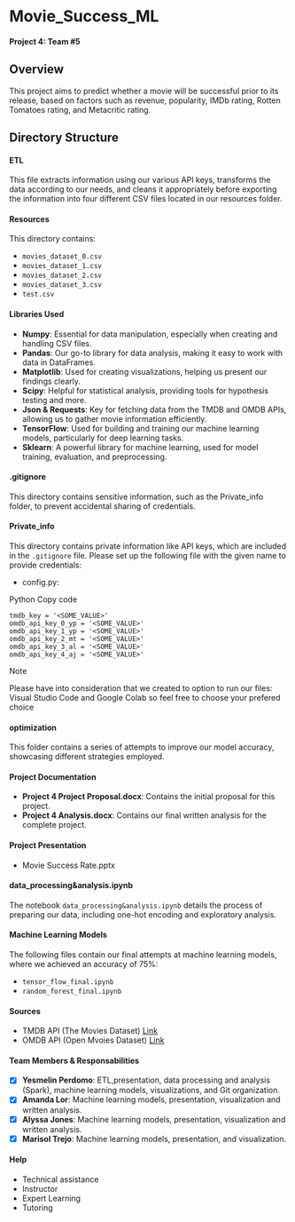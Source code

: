 # Movie_Success_ML
#### Project 4: Team #5

## Overview
This project aims to predict whether a movie will be successful prior to its release, based on factors such as revenue, popularity, IMDb rating, Rotten Tomatoes rating, and Metacritic rating.

## Directory Structure
#### ETL
This file extracts information using our various API keys, transforms the data according to our needs, and cleans it appropriately before exporting the information into four different CSV files located in our resources folder.

#### Resources
This directory contains:
- `movies_dataset_0.csv`
- `movies_dataset_1.csv`
- `movies_dataset_2.csv`
- `movies_dataset_3.csv`
- `test.csv`

#### Libraries Used
- **Numpy**: Essential for data manipulation, especially when creating and handling CSV files.
- **Pandas**: Our go-to library for data analysis, making it easy to work with data in DataFrames.
- **Matplotlib**: Used for creating visualizations, helping us present our findings clearly.
- **Scipy**: Helpful for statistical analysis, providing tools for hypothesis testing and more.
- **Json & Requests**: Key for fetching data from the TMDB and OMDB APIs, allowing us to gather movie information efficiently.
- **TensorFlow**: Used for building and training our machine learning models, particularly for deep learning tasks.
- **Sklearn**: A powerful library for machine learning, used for model training, evaluation, and preprocessing.

#### .gitignore
This directory contains sensitive information, such as the Private_info folder, to prevent accidental sharing of credentials.

#### Private_info
This directory contains private information like API keys, which are included in the `.gitignore` file. Please set up the following file with the given name to provide credentials:

- config.py:
  
Python
Copy code
```
tmdb_key = '<SOME_VALUE>'
omdb_api_key_0_yp = '<SOME_VALUE>'
omdb_api_key_1_yp = '<SOME_VALUE>'
omdb_api_key_2_mt = '<SOME_VALUE>'
omdb_api_key_3_al = '<SOME_VALUE>'
omdb_api_key_4_aj = '<SOME_VALUE>'
```

> [!NOTE]
>Please have into consideration that we created to option to run our files: Visual Studio Code and Google Colab so feel free to choose your prefered choice

#### optimization
This folder contains a series of attempts to improve our model accuracy, showcasing different strategies employed.

#### Project Documentation
- **Project 4 Project Proposal.docx**: Contains the initial proposal for this project.
- **Project 4 Analysis.docx**: Contains our final written analysis for the complete project.

#### Project Presentation
- Movie Success Rate.pptx

#### data_processing&analysis.ipynb
The notebook `data_processing&analysis.ipynb` details the process of preparing our data, including one-hot encoding and exploratory analysis.


#### Machine Learning Models
The following files contain our final attempts at machine learning models, where we achieved an accuracy of 75%:
- `tensor_flow_final.ipynb`
- `random_forest_final.ipynb`


#### Sources
- TMDB API (The Movies Dataset)
[Link](https://www.themoviedb.org/signup?language=en-US)
- OMDB API (Open Mvoies Dataset)
[Link](http://www.omdbapi.com/apikey.aspx?__EVENTTARGET=freeAcct&__EVENTARGUMENT=&__LASTFOCUS=&__VIEWSTATE=%2FwEPDwUKLTIwNDY4MTIzNQ9kFgYCAQ9kFgICBw8WAh4HVmlzaWJsZWhkAgIPFgIfAGhkAgMPFgIfAGhkGAEFHl9fQ29udHJvbHNSZXF1aXJlUG9zdEJhY2tLZXlfXxYDBQtwYXRyZW9uQWNjdAUIZnJlZUFjY3QFCGZyZWVBY2N0oCxKYG7xaZwy2ktIrVmWGdWzxj%2FDhHQaAqqFYTiRTDE%3D&__VIEWSTATEGENERATOR=5E550F58&__EVENTVALIDATION=%2FwEdAAU%2BO86JjTqdg0yhuGR2tBukmSzhXfnlWWVdWIamVouVTzfZJuQDpLVS6HZFWq5fYpioiDjxFjSdCQfbG0SWduXFd8BcWGH1ot0k0SO7CfuulHLL4j%2B3qCcW3ReXhfb4KKsSs3zlQ%2B48KY6Qzm7wzZbR&at=freeAcct&Email=)
  

#### Team Members & Responsabilities
- [x] **Yesmelin Perdomo**: ETL,presentation, data processing and analysis (Spark), machine learning models, visualizations, and Git organization.
- [x] **Amanda Lor**: Machine learning models, presentation, visualization and written analysis.
- [x] **Alyssa Jones**: Machine learning models, presentation, visualization and written analysis.
- [x] **Marisol Trejo**: Machine learning models, presentation, and visualization.

#### Help
- Technical assistance
- Instructor
- Expert Learning
- Tutoring
